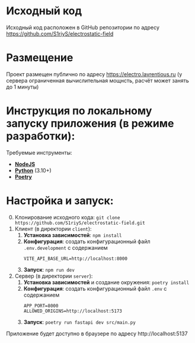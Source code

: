 # Исходный код
Исходный код расположен в GitHub репозитории по адресу https://github.com/S1riyS/electrostatic-field

# Размещение
Проект размещен публично по адресу https://electro.lavrentious.ru (у сервера ограниченная вычислительная мощнсть, расчёт может занять до 1 минуты)

# Инструкция по локальному запуску приложения (в режиме разработки):
Требуемые инструменты:
 - [**NodeJS**](https://nodejs.org/en)
 - [**Python**](https://www.python.org/) (3.10+)
 - [**Poetry**](https://python-poetry.org/docs/#installing-with-the-official-installer)

# Настройка и запуск:

0. Клонирование исходного кода: `git clone https://github.com/S1riyS/electrostatic-field.git`
1. Клиент (в директории `client`):
	1. **Установка зависимостей**: `npm install`
   	2. **Конфигурация**: cоздать конфигурационный файл `.env.development` с содержанием 
   		```env
      	VITE_API_BASE_URL=http://localhost:8000
   		```
	2. **Запуск**: `npm run dev`
2. Сервер (в директории `server`):
	1. **Установка зависимостей** и создание окружения: `poetry install`
	2. **Конфигурация**: cоздать конфигурационный файл `.env` с содержанием
		```env
		APP_PORT=8000
		ALLOWED_ORIGINS=http://localhost:5173
		```
	3. **Запуск**: `poetry run fastapi dev src/main.py`

Приложение будет доступно в браузере по адресу http://localhost:5137